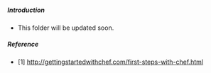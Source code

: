 ##### Introduction
- This folder will be updated soon. 

##### Reference
- [1] http://gettingstartedwithchef.com/first-steps-with-chef.html